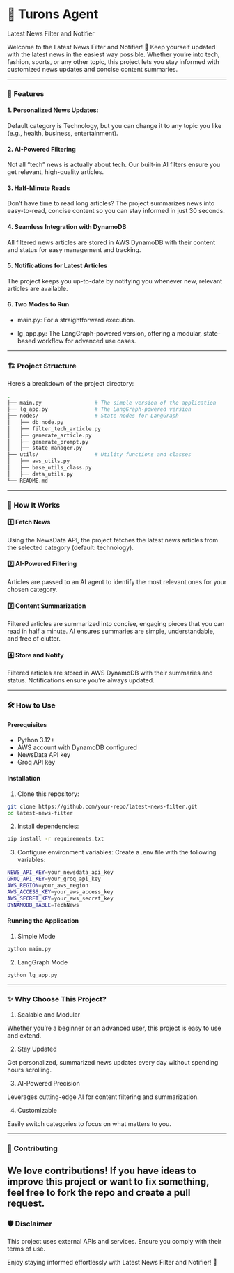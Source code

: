 # 📰 Turons Agent
Latest News Filter and Notifier

Welcome to the Latest News Filter and Notifier! 🚀
Keep yourself updated with the latest news in the easiest way possible. Whether you’re into tech, fashion, sports, or any other topic, this project lets you stay informed with customized news updates and concise content summaries.

----

### 🌟 Features

#### 1.	Personalized News Updates:

Default category is Technology, but you can change it to any topic you like (e.g., health, business, entertainment).

#### 2.	AI-Powered Filtering

Not all “tech” news is actually about tech. Our built-in AI filters ensure you get relevant, high-quality articles.

#### 3.	Half-Minute Reads

Don’t have time to read long articles? The project summarizes news into easy-to-read, concise content so you can stay informed in just 30 seconds.

#### 4.	Seamless Integration with DynamoDB

All filtered news articles are stored in AWS DynamoDB with their content and status for easy management and tracking.

#### 5.	Notifications for Latest Articles

The project keeps you up-to-date by notifying you whenever new, relevant articles are available.
#### 6.	Two Modes to Run

- main.py: For a straightforward execution.

- lg_app.py: The LangGraph-powered version, offering a modular, state-based workflow for advanced use cases.
-----

### 🏗️ Project Structure

Here’s a breakdown of the project directory:
```bash
.
├── main.py                 # The simple version of the application
├── lg_app.py               # The LangGraph-powered version
├── nodes/                  # State nodes for LangGraph
│   ├── db_node.py          
│   ├── filter_tech_article.py 
│   ├── generate_article.py 
│   ├── generate_prompt.py  
│   ├── state_manager.py    
├── utils/                  # Utility functions and classes
│   ├── aws_utils.py        
│   ├── base_utils_class.py 
│   ├── data_utils.py       
└── README.md
```
----


### 🚀 How It Works

#### 1️⃣ Fetch News

Using the NewsData API, the project fetches the latest news articles from the selected category (default: technology).

#### 2️⃣ AI-Powered Filtering

Articles are passed to an AI agent to identify the most relevant ones for your chosen category.

#### 3️⃣ Content Summarization

Filtered articles are summarized into concise, engaging pieces that you can read in half a minute. AI ensures summaries are simple, understandable, and free of clutter.

#### 4️⃣ Store and Notify

Filtered articles are stored in AWS DynamoDB with their summaries and status. Notifications ensure you’re always updated.

----

### 🛠️ How to Use

#### Prerequisites
- Python 3.12+
- AWS account with DynamoDB configured
- NewsData API key
- Groq API key

#### Installation
1.	Clone this repository:
```bash
git clone https://github.com/your-repo/latest-news-filter.git
cd latest-news-filter
```

2.	Install dependencies:
```bash
pip install -r requirements.txt
```

3.	Configure environment variables:
Create a .env file with the following variables:

```bash
NEWS_API_KEY=your_newsdata_api_key
GROQ_API_KEY=your_groq_api_key
AWS_REGION=your_aws_region
AWS_ACCESS_KEY=your_aws_access_key
AWS_SECRET_KEY=your_aws_secret_key
DYNAMODB_TABLE=TechNews
```


#### Running the Application

1. Simple Mode
```bash
python main.py
```
2. LangGraph Mode
```bash
python lg_app.py
```
----

### ✨ Why Choose This Project?
1.	Scalable and Modular

Whether you’re a beginner or an advanced user, this project is easy to use and extend.

2.	Stay Updated

Get personalized, summarized news updates every day without spending hours scrolling.

3.	AI-Powered Precision

Leverages cutting-edge AI for content filtering and summarization.

4.	Customizable

Easily switch categories to focus on what matters to you.

----

### 🤝 Contributing

We love contributions! If you have ideas to improve this project or want to fix something, feel free to fork the repo and create a pull request.
---

### 🛡️ Disclaimer

This project uses external APIs and services. Ensure you comply with their terms of use.

Enjoy staying informed effortlessly with Latest News Filter and Notifier! 🎉